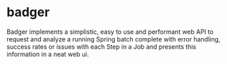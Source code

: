 # badger

Badger implements a simplistic, easy to use and performant web API to request and analyze a running Spring batch complete with error handling, success rates or issues with each Step in a Job and presents this information in a neat web ui.

